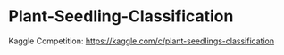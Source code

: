 # Plant-Seedling-Classification
Kaggle Competition:  https://kaggle.com/c/plant-seedlings-classification
